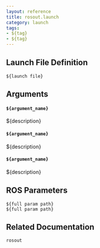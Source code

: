 ```yaml
---
layout: reference
title: rosout.launch
category: launch
tags: 
- ${tag}
- ${tag}
---
```


## Launch File Definition
```
${launch file}
```

## Arguments
#### `${argument_name}`
${description}

#### `${argument_name}`
${description}

#### `${argument_name}`
${description}

## ROS Parameters
``${full param path}``  
``${full param path}``  

## Related Documentation
``rosout``